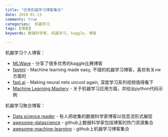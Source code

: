 ```yaml
---
title: "优秀机器学习博客集合"
date: 2018-01-13
comments: true
categories:  机器学习
tags: [博客]
keywords: 数据科学家, 机器学习, kaggle, 博客

---
```


机器学习个人博客：

* [MLWave](https://mlwave.com/) - 分享了很多优秀的kaggle比赛博客
* [fastml](http://fastml.com/) - Machine learning made easy, 不错的机器学习博客，喜欢有关vw方面的
* [fast.ai](http://www.fast.ai/) - Making neural nets uncool again, 深度学习系列视频值得看下
* [Machine Learning Mastery](https://machinelearningmastery.com/blog/) - 关于机器学习应用方面，并给出python代码示例

机器学习聚合博客：

* [Data science reader](https://rushter.com/dsreader/) - 有人把收集的数据科学家博客以信息流形式展现
* [awesome-datascience](https://github.com/bulutyazilim/awesome-datascience) - github上数据科学家包括博客的热门资源集合
* [awesome-machine-learning](https://github.com/josephmisiti/awesome-machine-learning/blob/master/blogs.md) - github上机器学习博客集合
